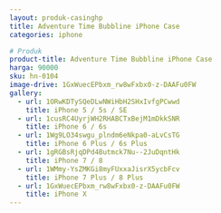 ```yaml
---
layout: produk-casinghp
title: Adventure Time Bubbline iPhone Case
categories: iphone

# Produk
product-title: Adventure Time Bubbline iPhone Case
harga: 90000
sku: hn-0104
image-drive: 1GxWuecEPbxm_rw8wFxbx0-z-DAAFu0FW
gallery:
  - url: 1ORwKDTySQeDLwNWiHbH2SHxIvfgPCwwd
    title: iPhone 5 / 5s / SE
  - url: 1cusRC4UyrjWH2RHABCTxBejM1mDkkSNR
    title: iPhone 6 / 6s
  - url: 1Wg9LO34swgu_plndm6eNkpa0-aLvCsTG
    title: iPhone 6 Plus / 6s Plus
  - url: 1gRGBsRjqDPd4Butmck7Nu--2JuDqntHk
    title: iPhone 7 / 8
  - url: 1WMmy-YsZMKGi8myFUxxaJisrX5ycbFcv
    title: iPhone 7 Plus / 8 Plus
  - url: 1GxWuecEPbxm_rw8wFxbx0-z-DAAFu0FW
    title: iPhone X
---
```

